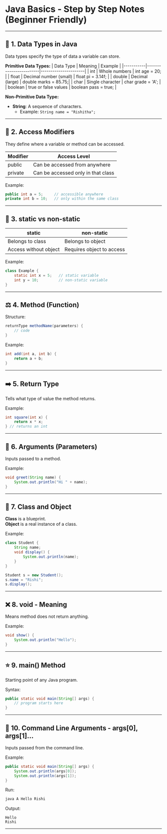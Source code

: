
# Java Basics - Step by Step Notes (Beginner Friendly)

---

## 📄 1. Data Types in Java
Data types specify the type of data a variable can store.

**Primitive Data Types:**
| Data Type | Meaning               | Example              |
|-----------|------------------------|----------------------|
| int       | Whole numbers          | int age = 20;        |
| float     | Decimal number (small) | float pi = 3.14f;    |
| double    | Decimal (large)        | double marks = 85.75;|
| char      | Single character       | char grade = 'A';    |
| boolean   | true or false values   | boolean pass = true; |

**Non-Primitive Data Type:**
- **String**: A sequence of characters.
  - Example: `String name = "Rishitha";`

---

## 🔐 2. Access Modifiers
They define where a variable or method can be accessed.

| Modifier | Access Level                        |
|----------|-------------------------------------|
| public   | Can be accessed from anywhere       |
| private  | Can be accessed only in that class  |

Example:
```java
public int a = 5;     // accessible anywhere
private int b = 10;   // only within the same class
```

---

## 📁 3. static vs non-static

| static                       | non-static                    |
|-----------------------------|-------------------------------|
| Belongs to class            | Belongs to object             |
| Access without object       | Requires object to access     |

Example:
```java
class Example {
    static int x = 5;   // static variable
    int y = 10;         // non-static variable
}
```

---

## ⚖️ 4. Method (Function)

Structure:
```java
returnType methodName(parameters) {
    // code
}
```

Example:
```java
int add(int a, int b) {
    return a + b;
}
```

---

## ➡️ 5. Return Type
Tells what type of value the method returns.

Example:
```java
int square(int x) {
    return x * x;
} // returns an int
```

---

## 📅 6. Arguments (Parameters)
Inputs passed to a method.

Example:
```java
void greet(String name) {
    System.out.println("Hi " + name);
}
```

---

## 🏢 7. Class and Object

**Class** is a blueprint.  
**Object** is a real instance of a class.

Example:
```java
class Student {
    String name;
    void display() {
        System.out.println(name);
    }
}

Student s = new Student();
s.name = "Rishi";
s.display();
```

---

## ❌ 8. void - Meaning
Means method does not return anything.

Example:
```java
void show() {
    System.out.println("Hello");
}
```

---

## ⭐ 9. main() Method
Starting point of any Java program.

Syntax:
```java
public static void main(String[] args) {
    // program starts here
}
```

---

## 📃 10. Command Line Arguments - args[0], args[1]...
Inputs passed from the command line.

Example:
```java
public static void main(String[] args) {
    System.out.println(args[0]);
    System.out.println(args[1]);
}
```

Run:
```bash
java A Hello Rishi
```

Output:
```
Hello
Rishi
```

---
